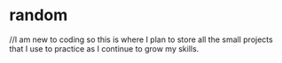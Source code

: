 # random

//I am new to coding so this is where I plan to store all the small projects that I use to practice as I continue to grow my skills. 
